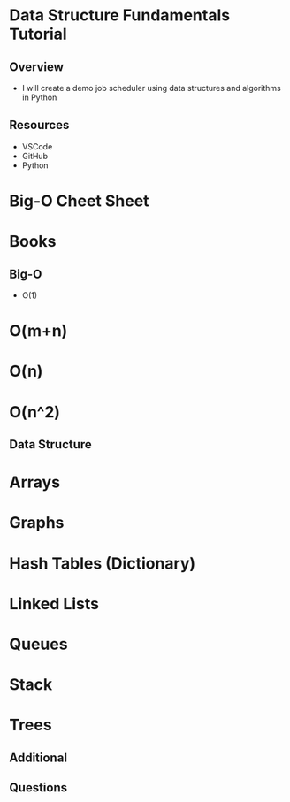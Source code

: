 # Data Structure Fundamentals Tutorial

## Overview

* I will create a demo job scheduler using data structures and algorithms in Python

## Resources

* VSCode
* GitHub
* Python
# Big-O Cheet Sheet
# Books

## Big-O

* O(1)
# O(m+n)
# O(n)
# O(n^2)

## Data Structure

# Arrays
# Graphs
# Hash Tables (Dictionary)
# Linked Lists
# Queues
# Stack
# Trees

## Additional

## Questions